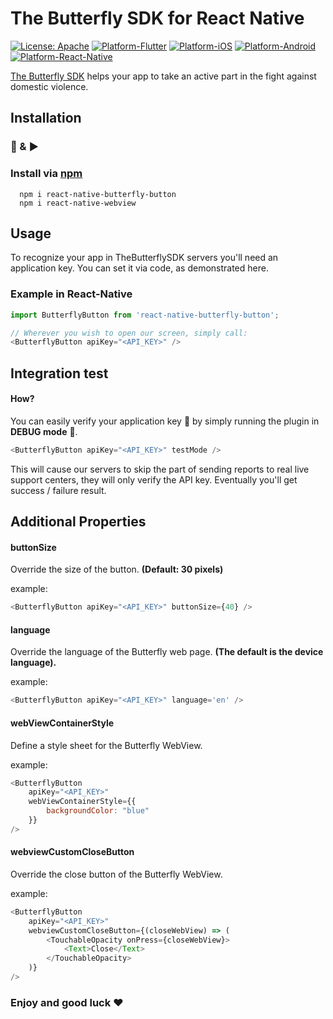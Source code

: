 # The Butterfly SDK for React Native

[![License: Apache](https://img.shields.io/badge/License-Apache-yellow.svg)](https://github.com/TheButterflySDK/React-Native/blob/main/LICENSE)
[![Platform-Flutter](https://img.shields.io/badge/Platform-Flutter-blue.svg)](https://github.com/TheButterflySDK/Flutter)
[![Platform-iOS](https://img.shields.io/badge/Platform-iOS-lightgray.svg)](https://github.com/TheButterflySDK/iOS)
[![Platform-Android](https://img.shields.io/badge/Platform-Android-green.svg)](https://github.com/TheButterflySDK/Android)
[![Platform-React-Native](https://img.shields.io/badge/Platform-ReactNative-blue.svg)](https://github.com/TheButterflySDK/React-Native)

[The Butterfly SDK](https://github.com/TheButterflyButton/About/blob/main/README.md) helps your app to take an active part in the fight against domestic violence.

## Installation

### 🔌 & ▶️

### Install via [npm](https://www.npmjs.com/package/react-native-butterfly-button)

```
  npm i react-native-butterfly-button
  npm i react-native-webview
```

## Usage

To recognize your app in TheButterflySDK servers you'll need an application key. You can set it via code, as demonstrated here.

### Example in React-Native

```JavaScript
import ButterflyButton from 'react-native-butterfly-button';

// Wherever you wish to open our screen, simply call:
<ButterflyButton apiKey="<API_KEY>" />
```

## Integration test

#### How?

You can easily verify your application key 🔑 by simply running the plugin in **DEBUG mode** 🐞.

```JavaScript
<ButterflyButton apiKey="<API_KEY>" testMode />
```

This will cause our servers to skip the part of sending reports to real live support centers, they will only verify the API key. Eventually you'll get success / failure result.

## Additional Properties

#### buttonSize

Override the size of the button.
**(Default: 30 pixels)**

example:

```JavaScript
<ButterflyButton apiKey="<API_KEY>" buttonSize={40} />
```

#### language

Override the language of the Butterfly web page.
**(The default is the device language).**

example:

```JavaScript
<ButterflyButton apiKey="<API_KEY>" language='en' />
```

#### webViewContainerStyle

Define a style sheet for the Butterfly WebView.

example:

```JavaScript
<ButterflyButton
    apiKey="<API_KEY>"
    webViewContainerStyle={{
        backgroundColor: "blue"
    }}
/>
```

#### webviewCustomCloseButton

Override the close button of the Butterfly WebView.

example:

```JavaScript
<ButterflyButton
    apiKey="<API_KEY>"
    webviewCustomCloseButton={(closeWebView) => (
        <TouchableOpacity onPress={closeWebView}>
            <Text>Close</Text>
        </TouchableOpacity>
    )}
/>
```

### Enjoy and good luck ❤️

